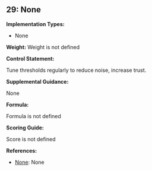 ## 29: None

**Implementation Types:**
 
- None

**Weight:** Weight is not defined

**Control Statement:**

Tune thresholds regularly to reduce noise, increase trust.

**Supplemental Guidance:**

None

**Formula:**

Formula is not defined

**Scoring Guide:**

Score is not defined

**References:**

- [None](None): None